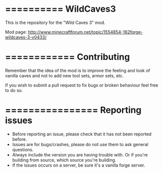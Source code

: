 ==========
WildCaves3
==========

This is the repository for the "Wild Caves 3" mod.

Mod page: http://www.minecraftforum.net/topic/1554854-162forge-wildcaves-3-v0433/


============
Contributing
============
Remember that the idea of the mod is to improve the feeling and look of vanilla caves and not to add new tool sets, armor sets, etc.

If you wish to submit a pull request to fix bugs or broken behaviour feel free to do so.


================
Reporting issues
================

- Before reporting an issue, please check that it has not been reported before.
- Issues are for bugs/crashes, please do not use them to ask general questions.
- Always include the version you are having trouble with. Or if you're building from source, which source you're building.
- If the issues occurs on a server, be sure it's a vanilla forge server.
